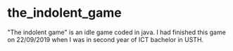 # the_indolent_game
"The indolent game" is an idle game coded in java.
I had finished this game on 22/09/2019 when I was in second year of ICT bachelor in USTH.
